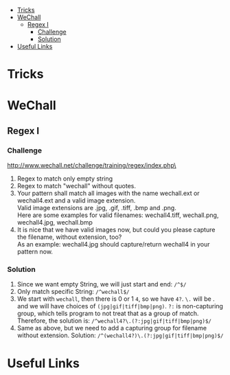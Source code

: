 - [Tricks](#tricks)
- [WeChall](#wechall)
    - [Regex I](#regex-i)
        - [Challenge](#challenge)
        - [Solution](#solution)
- [Useful Links](#useful-links)

# Tricks

# WeChall
## Regex I
### Challenge
http://www.wechall.net/challenge/training/regex/index.php\
1. Regex to match only empty string
2. Regex to match "wechall" without quotes.
3. Your pattern shall match all images with the name wechall.ext or wechall4.ext and a valid image extension.\
Valid image extensions are .jpg, .gif, .tiff, .bmp and .png.\
Here are some examples for valid filenames: wechall4.tiff, wechall.png, wechall4.jpg, wechall.bmp
4. It is nice that we have valid images now, but could you please capture the filename, without extension, too?\
As an example: wechall4.jpg should capture/return wechall4 in your pattern now.

### Solution
1. Since we want empty String, we will just start and end: `/^$/`
2. Only match specific String: `/^wechall$/`
3. We start with `wechall`, then there is 0 or 1 `4`, so we have `4?`. `\.` will be . and we will have choices of `(jpg|gif|tiff|bmp|png)`. `?:` is non-capturing group, which tells program to not treat that as a group of match. Therefore, the solution is: `/^wechall4?\.(?:jpg|gif|tiff|bmp|png)$/`
4. Same as above, but we need to add a capturing group for filename without extension. Solution: `/^(wechall4?)\.(?:jpg|gif|tiff|bmp|png)$/`

# Useful Links